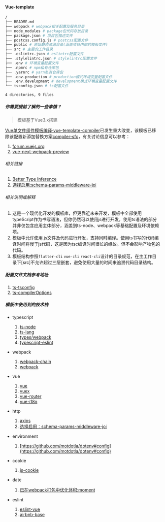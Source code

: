 #### Vue-template

```bash
/
├── README.md
├── webpack # webpack相关配置及服务目录
├── node_modules # package包代码存放目录
├── package.json # 项目包描述文件
├── postcss.config.js # postcss配置文件
├── public # 原始静态资源目录(涵盖项目内部的模板文件)
├── src # 主要的工作目录
├── .eslintrc.json # eslintrc配置文件
├── .stylelintrc.json # stylelintrc配置文件
├── .env # 环境变量配置文件
├── .npmrc # npm私有仓库包
├── .yarnrc # yarn私有仓库包
├── .env.production # production模式环境变量配置文件
├── .env.development # development模式环境变量配置文件
└── tsconfig.json # ts配置文件

4 directories, 9 files
```

##### 你需要提前了解的一些事情？

> 模板基于Vue3.x搭建

[Vue单文件组件模板编译·vue-template-compiler](https://vue-loader.vuejs.org/guide/#manual-setup)已发生重大改变，该模板已移除该配置新添加替换方案[compiler-sfc](https://github.com/vuejs/vue-next/tree/master/packages/compiler-sfc#readme)，有关讨论信息可以参考：

1. [forum.vuejs.org](https://forum.vuejs.org/t/after-upgrading-to-vue-3-cannot-find-module-vue-compiler-sfc-package-json/103424/3)
2. [vue-next-webpack-preview](https://github.com/vuejs/vue-next-webpack-preview/blob/master/package.json)

###### 相关链接

1. [Better Type Inference](https://composition-api.vuejs.org/#better-type-inference)
2. [选择启用:schema-params-middleware-joi]('https://github.com/sideway/joi')

###### 相关说明或解释

1. 这是一个现代化开发的模板库，但更靠近未来开发，模板中全部使用typeScript作为书写语法，但你仍然可以使用js进行开发，使用ts语法的部分并非仅包含应用主体部分，涵盖到ts-node、webpack等基础配置及环境依赖项。
2. 模板中允许使用.js文件及代码进行开发，支持同时编译。使用ts书写的代码编译时间将慢于js代码，这是因为tsc编译时间很长的缘故。但不会影响产物包的代码。
3. 模板结构参照`flutter-cli` `vue-cli` `react-cli`设计的目录规范，在主工作目录下[src]不允许超过三层嵌套，避免使用大量的时间来追溯代码目录结构。

##### 配置文件文档参考地址

1. [ts-tsconfig](https://www.typescriptlang.org/docs/handbook/tsconfig-json.html)
2. [ts-compilerOptions](https://www.typescriptlang.org/docs/handbook/compiler-options.html)

##### 模板中使用到的技术栈

+ typescript
    1. [ts-node](https://github.com/TypeStrong/ts-node)
    2. [ts-lang](https://www.typescriptlang.org/docs/handbook/basic-types.html)
    3. [types/webpack](https://github.com/DefinitelyTyped/DefinitelyTyped/tree/master/types/webpack?spm=a2c6h.14275010.0.0.72f64171bUvq0k)
    3. [typescript-eslint](https://github.com/typescript-eslint/typescript-eslint)
    
+ webpack
    1. [webpack-chain](https://github.com/neutrinojs/webpack-chain)
    2. [webpack](https://webpack.js.org/configuration/)
+ vue
    1. [vue](https://v3.vuejs.org)
    2. [vuex](https://next.vuex.vuejs.org)
    3. [vue-router](https://next.router.vuejs.org)
    3. [vue-i18n](https://vue-i18n-next.intlify.dev)
+ http
    1. [axios](https://github.com/axios/axios#axios-api)
    2. [选择启用：schema-params-middleware-joi](https://github.com/sideway/joi/blob/master/API.md)
+ environment
    1. [https://github.com/motdotla/dotenv#config](https://github.com/motdotla/dotenv#config)
+ cookie
    1. [js-cookie](https://github.com/js-cookie/js-cookie#basic-usage)
+ date
    1. [已在webpack打包中优化体积:moment](https://momentjs.com/docs/#/parsing)
+ eslint
    1. [eslint-vue](https://eslint.vuejs.org)
    2. [airbnb-base](https://github.com/airbnb/javascript)
